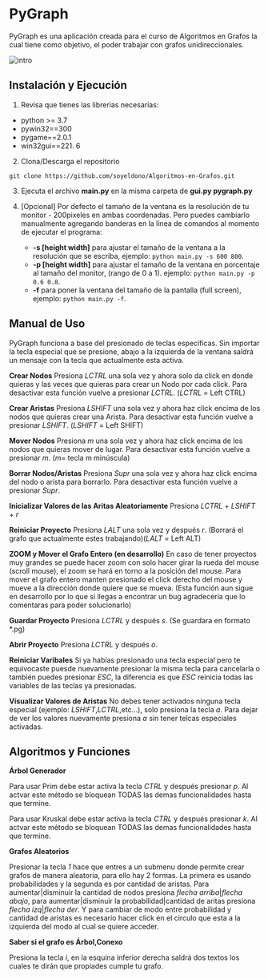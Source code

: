 # PyGraph

PyGraph es una aplicación creada para el curso de Algoritmos en Grafos la cual tiene como objetivo, el poder trabajar con grafos unidireccionales. 

![intro](https://user-images.githubusercontent.com/38016639/117523676-43e94300-af7f-11eb-8c63-6e3a39ea33f2.gif)

## Instalación y Ejecución

1. Revisa que tienes las librerias necesarias:
- python >= 3.7
 - pywin32==300
 - pygame==2.0.1
 - win32gui==221. 6
2.  Clona/Descarga el repositorio
```
git clone https://github.com/soyeldono/Algoritmos-en-Grafos.git
``` 
3. Ejecuta el archivo **main.py** en la misma carpeta de **gui.py pygraph.py**

4. [Opcional] Por defecto el tamaño de la ventana es la resolución de tu monitor - 200pixeles en ambas coordenadas. Pero puedes cambiarlo manualmente agregando banderas en la linea de comandos al momento de ejecutar el programa:

	- **-s [height width]** para ajustar el tamaño de la ventana a la resolución que se escriba, ejemplo: ```python main.py -s 600 800```. 
	- **-p [height width]** para ajustar el tamaño de la ventana en porcentaje al tamaño del monitor, (rango de 0 a 1). ejemplo: ```python main.py -p 0.6 0.8```.
	- **-f** para poner la ventana del tamaño de la pantalla (full screen), ejemplo: ```python main.py -f```.
## Manual de Uso

PyGraph funciona a base del presionado de teclas específicas. Sin importar la tecla especial que se presione, abajo a la izquierda de la ventana saldrá un mensaje con la tecla que actualmente esta activa.

**Crear Nodos**
Presiona _LCTRL_ una sola vez y ahora solo da click en donde quieras y las veces que quieras para crear un Nodo por cada click. Para desactivar esta función vuelve a presionar _LCTRL_. (_LCTRL_ = Left CTRL)

**Crear Aristas**
Presiona _LSHIFT_ una sola vez y ahora haz click encima de los nodos que quieras crear una Arista. Para desactivar esta función vuelve a presionar _LSHIFT_. (_LSHIFT_ = Left SHIFT)

**Mover Nodos**
Presiona _m_ una sola vez y ahora haz click encima de los nodos que quieras mover de lugar. Para desactivar esta función vuelve a presionar _m_. (_m_= tecla m minúscula)

**Borrar Nodos/Aristas**
Presiona _Supr_ una sola vez y ahora haz click encima del nodo o arista para borrarlo. Para desactivar esta función vuelve a presionar _Supr_.

**Inicializar Valores de las Aritas Aleatoriamente**
Presiona _LCTRL_ + _LSHIFT_ + _r_ 

**Reiniciar Proyecto**
Presiona _LALT_ una sola vez y después _r_. (Borrará el grafo que actualmente estes trabajando)(_LALT_ = Left ALT)

**ZOOM y Mover el Grafo Entero (en desarrollo)** 
En caso de tener proyectos muy grandes se puede hacer zoom con solo hacer girar la rueda del mouse (scroll mouse), el zoom se hará en torno a la posición del mouse. Para mover el grafo entero manten presionado el click derecho del mouse y mueve a la dirección donde quiere que se mueva. (Esta función aun sigue en desarrollo por lo que si llegas a encontrar un bug agradecería que lo comentaras para poder solucionarlo)

**Guardar Proyecto**
Presiona _LCTRL_ y después _s_. (Se guardara en formato *.pg)

**Abrir Proyecto**
Presiona _LCTRL_ y después _o_. 

**Reiniciar Varibales**
Si ya habías presionado una tecla especial pero te equivocaste puesde nuevamente presionar la misma tecla para cancelarla o también puedes presionar _ESC_, la diferencia es que _ESC_ reinicia todas las variables de las teclas ya presionadas.

**Visualizar Valores de Aristas**
No debes tener activados ninguna tecla especial (ejemplo: _LSHIFT_,_LCTRL_,etc...), solo presiona la tecla _a_. Para dejar de ver los valores nuevamente presiona _a_ sin tener telcas especiales activadas.

## Algoritmos y Funciones

**Árbol Generador**

Para usar Prim debe estar activa la tecla _CTRL_ y después presionar _p_. Al actvar este método se bloquean TODAS las demas funcionalidades hasta que termine.

Para usar Kruskal debe estar activa la tecla _CTRL_ y después presionar _k_. Al actvar este método se bloquean TODAS las demas funcionalidades hasta que termine.

**Grafos Aleatorios**

Presionar la tecla _1_ hace que entres a un submenu donde permite crear grafos de manera aleatoria, para ello hay 2 formas. La primera es usando probabilidades y la segunda es por cantidad de aristas. Para aumentar|disminuir la cantidad de nodos presiona _flecha arriba_|_flecha abajo_, para aumentar|disminuir la probabilidad|cantidad de aritas presiona _flecha izq_|_flecha der_. Y para cambiar de modo entre probabilidad y cantidad de aristas es necesario hacer click en el circulo que esta a la izquierda del modo al cual se quiere acceder.

**Saber si el grafo es Árbol,Conexo**

Presiona la tecla _i_, en la esquina inferior derecha saldrá dos textos los cuales te dirán que propiades cumple tu grafo.
